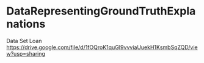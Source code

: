 # DataRepresentingGroundTruthExplanations
Data Set Loan https://drive.google.com/file/d/1fOQroK1quGI9vvviaUuekH1KsmbSqZQD/view?usp=sharing
